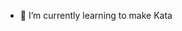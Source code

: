- 🌱 I’m currently learning to make Kata

<!---
baxabe/baxabe is a ✨ special ✨ repository because its `README.md` (this file) appears on your GitHub profile.
You can click the Preview link to take a look at your changes.
--->
